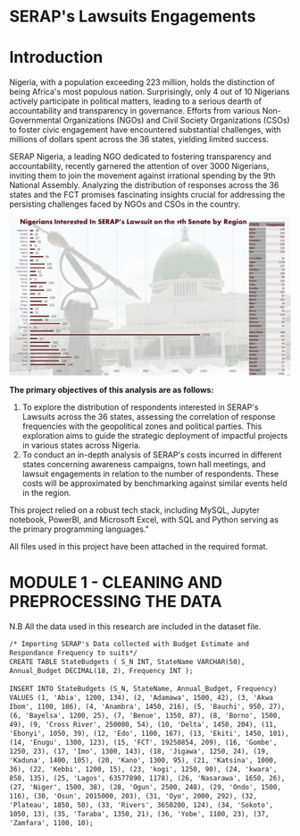 # SERAP's Lawsuits Engagements
# Introduction 
Nigeria, with a population exceeding 223 million, holds the distinction of being Africa's most populous nation. Surprisingly, only 4 out of 10 Nigerians actively participate in political matters, leading to a serious dearth of accountability and transparency in governance. Efforts from various Non-Governmental Organizations (NGOs) and Civil Society Organizations (CSOs) to foster civic engagement have encountered substantial challenges, with millions of dollars spent across the 36 states, yielding limited success.

SERAP Nigeria, a leading NGO dedicated to fostering transparency and accountability, recently garnered the attention of over 3000 Nigerians, inviting them to join the movement against irrational spending by the 9th National Assembly. Analyzing the distribution of responses across the 36 states and the FCT promises fascinating insights crucial for addressing the persisting challenges faced by NGOs and CSOs in the country.


![image](https://github.com/DDeji97/SERAPs-Lawsuits-Engagements/blob/main/Presentation1.jpg)

**The primary objectives of this analysis are as follows:**
1) To explore the distribution of respondents interested in SERAP's Lawsuits across the 36 states, assessing the correlation of response frequencies with the geopolitical zones and political parties. This exploration aims to guide the strategic deployment of impactful projects in various states across Nigeria.
2) To conduct an in-depth analysis of SERAP's costs incurred in different states concerning awareness campaigns, town hall meetings, and lawsuit engagements in relation to the number of respondents. These costs will be approximated by benchmarking against similar events held in the region.

This project relied on a robust tech stack, including MySQL, Jupyter notebook, PowerBI, and Microsoft Excel, with SQL and Python serving as the primary programming languages."

All files used in this project have been attached in the required format.
# MODULE 1 - CLEANING AND PREPROCESSING THE DATA
N.B All the data used in this research are included in the dataset file.

```tsql
/* Importing SERAP's Data collected with Budget Estimate and Respondance Frequency to suits*/ 
CREATE TABLE StateBudgets ( S_N INT, StateName VARCHAR(50), Annual_Budget DECIMAL(18, 2), Frequency INT );

INSERT INTO StateBudgets (S_N, StateName, Annual_Budget, Frequency) VALUES (1, 'Abia', 1200, 134), (2, 'Adamawa', 1500, 42), (3, 'Akwa Ibom', 1100, 106), (4, 'Anambra', 1450, 216), (5, 'Bauchi', 950, 27), (6, 'Bayelsa', 1200, 25), (7, 'Benue', 1350, 87), (8, 'Borno', 1500, 49), (9, 'Cross River', 250000, 54), (10, 'Delta', 1450, 204), (11, 'Ebonyi', 1050, 39), (12, 'Edo', 1100, 167), (13, 'Ekiti', 1450, 101), (14, 'Enugu', 1300, 123), (15, 'FCT', 19250854, 209), (16, 'Gombe', 1250, 23), (17, 'Imo', 1300, 143), (18, 'Jigawa', 1250, 24), (19, 'Kaduna', 1400, 105), (20, 'Kano', 1300, 95), (21, 'Katsina', 1000, 36), (22, 'Kebbi', 1200, 15), (23, 'kogi', 1250, 90), (24, 'kwara', 850, 135), (25, 'Lagos', 63577890, 1178), (26, 'Nasarawa', 1650, 26), (27, 'Niger', 1500, 38), (28, 'Ogun', 2500, 248), (29, 'Ondo', 1500, 116), (30, 'Osun', 2015000, 203), (31, 'Oyo', 2000, 292), (32, 'Plateau', 1850, 50), (33, 'Rivers', 3650200, 124), (34, 'Sokoto', 1050, 13), (35, 'Taraba', 1350, 21), (36, 'Yobe', 1100, 23), (37, 'Zamfara', 1100, 10);
```
 
